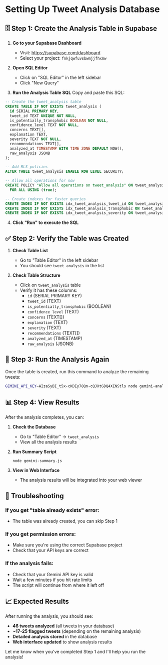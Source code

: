 # Setting Up Tweet Analysis Database

## 🗄️ Step 1: Create the Analysis Table in Supabase

1. **Go to your Supabase Dashboard**
   - Visit: https://supabase.com/dashboard
   - Select your project: `fnkjqwfuvsbwmjjfhxmw`

2. **Open SQL Editor**
   - Click on "SQL Editor" in the left sidebar
   - Click "New Query"

3. **Run the Analysis Table SQL**
   Copy and paste this SQL:

```sql
-- Create the tweet_analysis table
CREATE TABLE IF NOT EXISTS tweet_analysis (
  id SERIAL PRIMARY KEY,
  tweet_id TEXT UNIQUE NOT NULL,
  is_potentially_transphobic BOOLEAN NOT NULL,
  confidence_level TEXT NOT NULL,
  concerns TEXT[],
  explanation TEXT,
  severity TEXT NOT NULL,
  recommendations TEXT[],
  analyzed_at TIMESTAMP WITH TIME ZONE DEFAULT NOW(),
  raw_analysis JSONB
);

-- Add RLS policies
ALTER TABLE tweet_analysis ENABLE ROW LEVEL SECURITY;

-- Allow all operations for now
CREATE POLICY "Allow all operations on tweet_analysis" ON tweet_analysis
  FOR ALL USING (true);

-- Create indexes for faster queries
CREATE INDEX IF NOT EXISTS idx_tweet_analysis_tweet_id ON tweet_analysis(tweet_id);
CREATE INDEX IF NOT EXISTS idx_tweet_analysis_transphobic ON tweet_analysis(is_potentially_transphobic);
CREATE INDEX IF NOT EXISTS idx_tweet_analysis_severity ON tweet_analysis(severity);
```

4. **Click "Run" to execute the SQL**

## ✅ Step 2: Verify the Table was Created

1. **Check Table List**
   - Go to "Table Editor" in the left sidebar
   - You should see `tweet_analysis` in the list

2. **Check Table Structure**
   - Click on `tweet_analysis` table
   - Verify it has these columns:
     - `id` (SERIAL PRIMARY KEY)
     - `tweet_id` (TEXT)
     - `is_potentially_transphobic` (BOOLEAN)
     - `confidence_level` (TEXT)
     - `concerns` (TEXT[])
     - `explanation` (TEXT)
     - `severity` (TEXT)
     - `recommendations` (TEXT[])
     - `analyzed_at` (TIMESTAMP)
     - `raw_analysis` (JSONB)

## 🚀 Step 3: Run the Analysis Again

Once the table is created, run this command to analyze the remaining tweets:

```bash
GEMINI_API_KEY=AIzaSyBI_t5x-cKDEy78Qn-cQJXtGDQ4XENStls node gemini-analyzer.js
```

## 📊 Step 4: View Results

After the analysis completes, you can:

1. **Check the Database**
   - Go to "Table Editor" → `tweet_analysis`
   - View all the analysis results

2. **Run Summary Script**
   ```bash
   node gemini-summary.js
   ```

3. **View in Web Interface**
   - The analysis results will be integrated into your web viewer

## 🔧 Troubleshooting

### If you get "table already exists" error:
- The table was already created, you can skip Step 1

### If you get permission errors:
- Make sure you're using the correct Supabase project
- Check that your API keys are correct

### If the analysis fails:
- Check that your Gemini API key is valid
- Wait a few minutes if you hit rate limits
- The script will continue from where it left off

## 📈 Expected Results

After running the analysis, you should see:
- **46 tweets analyzed** (all tweets in your database)
- **~17-25 flagged tweets** (depending on the remaining analysis)
- **Detailed analysis stored** in the database
- **Web interface updated** to show analysis results

Let me know when you've completed Step 1 and I'll help you run the analysis!
